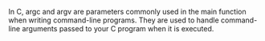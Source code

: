 In C, argc and argv are parameters commonly used in the main function when writing command-line programs. They are used to handle command-line arguments passed to your C program when it is executed.
